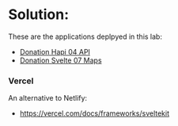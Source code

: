



# Solution:

These are the applications deplpyed in this lab:

- [Donation Hapi 04 API](https://github.com/wit-hdip-comp-sci-2024/donation-hapi-04-api)
- [Donation Svelte 07 Maps](https://github.com/wit-hdip-comp-sci-2024/donation-svelte-07-maps)

### Vercel

An alternative to Netlify:

- <https://vercel.com/docs/frameworks/sveltekit>

  
